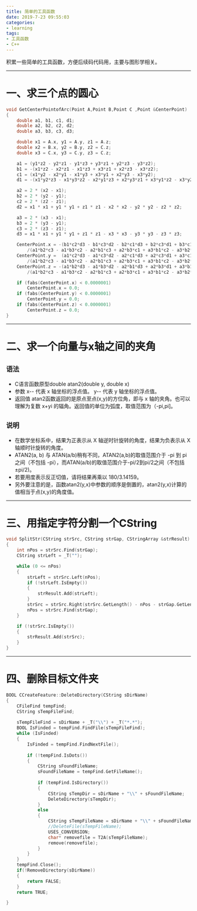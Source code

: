 ```yaml
---
title: 简单的工具函数
date: 2019-7-23 09:55:03
categories:
- learning
tags:
- 工具函数
- C++
---
```


积累一些简单的工具函数，方便后续码代码用，主要与图形学相关。

---

# 一、求三个点的圆心

```C++
void GetCenterPointofArc(Point A,Point B,Point C ,Point &CenterPoint)
{
    double a1, b1, c1, d1;
    double a2, b2, c2, d2;
    double a3, b3, c3, d3;

    double x1 = A.x, y1 = A.y, z1 = A.z;
    double x2 = B.x, y2 = B.y, z2 = C.z;
    double x3 = C.x, y3 = C.y, z3 = C.z;

    a1 = (y1*z2 - y2*z1 - y1*z3 + y3*z1 + y2*z3 - y3*z2);
    b1 = -(x1*z2 - x2*z1 - x1*z3 + x3*z1 + x2*z3 - x3*z2);
    c1 = (x1*y2 - x2*y1 - x1*y3 + x3*y1 + x2*y3 - x3*y2);
    d1 = -(x1*y2*z3 - x1*y3*z2 - x2*y1*z3 + x2*y3*z1 + x3*y1*z2 - x3*y2*z1);

    a2 = 2 * (x2 - x1);
    b2 = 2 * (y2 - y1);
    c2 = 2 * (z2 - z1);
    d2 = x1 * x1 + y1 * y1 + z1 * z1 - x2 * x2 - y2 * y2 - z2 * z2;

    a3 = 2 * (x3 - x1);
    b3 = 2 * (y3 - y1);
    c3 = 2 * (z3 - z1);
    d3 = x1 * x1 + y1 * y1 + z1 * z1 - x3 * x3 - y3 * y3 - z3 * z3;

    CenterPoint.x = -(b1*c2*d3 - b1*c3*d2 - b2*c1*d3 + b2*c3*d1 + b3*c1*d2 - b3*c2*d1)
        /(a1*b2*c3 - a1*b3*c2 - a2*b1*c3 + a2*b3*c1 + a3*b1*c2 - a3*b2*c1);
    CenterPoint.y =  (a1*c2*d3 - a1*c3*d2 - a2*c1*d3 + a2*c3*d1 + a3*c1*d2 - a3*c2*d1)
        /(a1*b2*c3 - a1*b3*c2 - a2*b1*c3 + a2*b3*c1 + a3*b1*c2 - a3*b2*c1);
    CenterPoint.z = -(a1*b2*d3 - a1*b3*d2 - a2*b1*d3 + a2*b3*d1 + a3*b1*d2 - a3*b2*d1)
        /(a1*b2*c3 - a1*b3*c2 - a2*b1*c3 + a2*b3*c1 + a3*b1*c2 - a3*b2*c1);

	if (fabs(CenterPoint.x) < 0.0000001)
		CenterPoint.x = 0.0;
	if (fabs(CenterPoint.y) < 0.0000001)
		CenterPoint.y = 0.0;
	if (fabs(CenterPoint.z) < 0.0000001)
		CenterPoint.z = 0.0;
}
```

---
# 二、求一个向量与x轴之间的夹角

## `语法`
   - C语言函数原型double atan2(double y, double x)
   - 参数
x-- 代表 x 轴坐标的浮点值。
y-- 代表 y 轴坐标的浮点值。
   - 返回值
atan2函数返回的是原点至点(x,y)的方位角，即与 x 轴的夹角。也可以理解为复数 x+yi 的辐角。返回值的单位为弧度，取值范围为（-pi,pi]。

## `说明`
   - 在数学坐标系中，结果为正表示从 X 轴逆时针旋转的角度，结果为负表示从 X 轴顺时针旋转的角度。
   - ATAN2(a, b) 与 ATAN(a/b)稍有不同，ATAN2(a,b)的取值范围介于 -pi 到 pi 之间（不包括 -pi），而ATAN(a/b)的取值范围介于-pi/2到pi/2之间（不包括±pi/2)。
   - 若要用度表示反正切值，请将结果再乘以 180/3.14159。
   - 另外要注意的是，函数atan2(y,x)中参数的顺序是倒置的，atan2(y,x)计算的值相当于点(x,y)的角度值。

---

# 三、用指定字符分割一个CString

```c++
void SplitStr(CString strSrc, CString strGap, CStringArray &strResult)
{
	int nPos = strSrc.Find(strGap);
	CString strLeft = _T("");

	while (0 <= nPos)
	{
		strLeft = strSrc.Left(nPos);
		if (!strLeft.IsEmpty())
		{
			strResult.Add(strLeft);
		}
		strSrc = strSrc.Right(strSrc.GetLength() - nPos - strGap.GetLength());
		nPos = strSrc.Find(strGap);
	}

	if (!strSrc.IsEmpty())
	{
		strResult.Add(strSrc);
	}
}
```

---

# 四、删除目标文件夹

```c++
BOOL CCreateFeature::DeleteDirectory(CString sDirName)
{
    CFileFind tempFind; 
    CString sTempFileFind;
 
    sTempFileFind = sDirName + _T("\\") + _T("*.*");
    BOOL IsFinded = tempFind.FindFile(sTempFileFind); 
    while (IsFinded) 
    { 
        IsFinded = tempFind.FindNextFile(); 
 
        if (!tempFind.IsDots()) 
        { 
            CString sFoundFileName; 
            sFoundFileName = tempFind.GetFileName(); 
 
            if (tempFind.IsDirectory()) 
            { 
				CString sTempDir = sDirName + "\\" + sFoundFileName;
                DeleteDirectory(sTempDir); 
            } 
            else 
            { 
				CString sTempFileName = sDirName + "\\" + sFoundFileName;
                //DeleteFile(sTempFileName);
				USES_CONVERSION;
				char* removefile = T2A(sTempFileName);
				remove(removefile);
            } 
        } 
    } 
    tempFind.Close(); 
    if(!RemoveDirectory(sDirName)) 
    { 
        return FALSE; 
    } 
    return TRUE; 

}